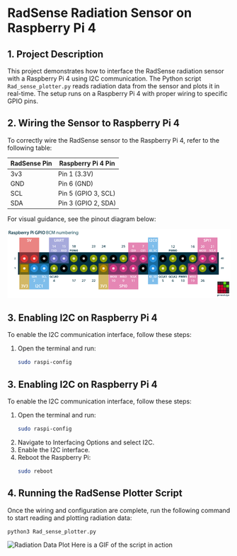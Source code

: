 # RadSense Radiation Sensor on Raspberry Pi 4

## 1. Project Description
This project demonstrates how to interface the RadSense radiation sensor with a Raspberry Pi 4 using I2C communication. The Python script `Rad_sense_plotter.py` reads radiation data from the sensor and plots it in real-time. The setup runs on a Raspberry Pi 4 with proper wiring to specific GPIO pins.

## 2. Wiring the Sensor to Raspberry Pi 4
To correctly wire the RadSense sensor to the Raspberry Pi 4, refer to the following table:

| RadSense Pin     | Raspberry Pi 4 Pin |
|------------------|--------------------|
| 3v3              | Pin 1 (3.3V)       |
| GND              | Pin 6 (GND)        |
| SCL              | Pin 5 (GPIO 3, SCL)|
| SDA              | Pin 3 (GPIO 2, SDA)|

For visual guidance, see the pinout diagram below:

![Raspberry Pi Pinout](raspberry-pi-pinout.png)

## 3. Enabling I2C on Raspberry Pi 4
To enable the I2C communication interface, follow these steps:

1. Open the terminal and run:
   ```bash
   sudo raspi-config
   ```
## 3. Enabling I2C on Raspberry Pi 4
To enable the I2C communication interface, follow these steps:

1. Open the terminal and run:
   ```bash
   sudo raspi-config
   ```
2. Navigate to Interfacing Options and select I2C.
3. Enable the I2C interface.
4. Reboot the Raspberry Pi:
   ```bash
   sudo reboot
   ```
## 4. Running the RadSense Plotter Script
Once the wiring and configuration are complete, run the following command to start reading and plotting radiation data:
   ```bash
   python3 Rad_sense_plotter.py
   ```

![Radiation Data Plot](rad_data.gif)
Here is a GIF of the script in action
